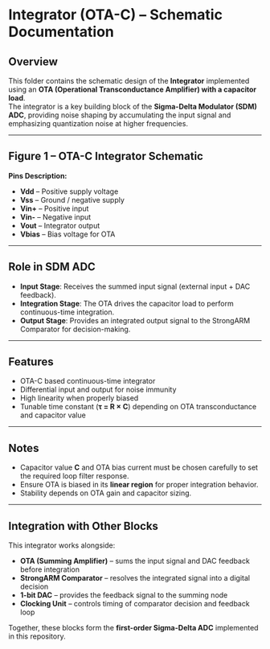 # Integrator (OTA-C) – Schematic Documentation

## Overview
This folder contains the schematic design of the **Integrator** implemented using an **OTA (Operational Transconductance Amplifier) with a capacitor load**.  
The integrator is a key building block of the **Sigma-Delta Modulator (SDM) ADC**, providing noise shaping by accumulating the input signal and emphasizing quantization noise at higher frequencies.

---

## Figure 1 – OTA-C Integrator Schematic
**Pins Description:**
- **Vdd** – Positive supply voltage  
- **Vss** – Ground / negative supply  
- **Vin+** – Positive input  
- **Vin-** – Negative input  
- **Vout** – Integrator output  
- **Vbias** – Bias voltage for OTA  

---

## Role in SDM ADC
- **Input Stage**: Receives the summed input signal (external input + DAC feedback).  
- **Integration Stage**: The OTA drives the capacitor load to perform continuous-time integration.  
- **Output Stage**: Provides an integrated output signal to the StrongARM Comparator for decision-making.  

---

## Features
- OTA-C based continuous-time integrator  
- Differential input and output for noise immunity  
- High linearity when properly biased  
- Tunable time constant (**τ = R × C**) depending on OTA transconductance and capacitor value  

---

## Notes
- Capacitor value **C** and OTA bias current must be chosen carefully to set the required loop filter response.  
- Ensure OTA is biased in its **linear region** for proper integration behavior.  
- Stability depends on OTA gain and capacitor sizing.  

---

## Integration with Other Blocks
This integrator works alongside:
- **OTA (Summing Amplifier)** – sums the input signal and DAC feedback before integration  
- **StrongARM Comparator** – resolves the integrated signal into a digital decision  
- **1-bit DAC** – provides the feedback signal to the summing node  
- **Clocking Unit** – controls timing of comparator decision and feedback loop  

Together, these blocks form the **first-order Sigma-Delta ADC** implemented in this repository.  
